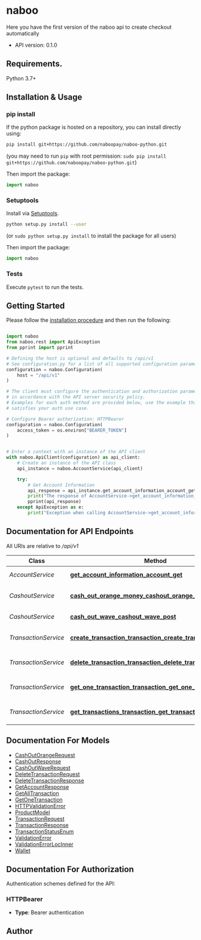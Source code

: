 # naboo
Here you have the first version of the naboo api to create checkout automatically

- API version: 0.1.0

## Requirements.

Python 3.7+

## Installation & Usage
### pip install

If the python package is hosted on a repository, you can install directly using:

```sh
pip install git+https://github.com/naboopay/naboo-python.git
```
(you may need to run `pip` with root permission: `sudo pip install git+https://github.com/naboopay/naboo-python.git`)

Then import the package:
```python
import naboo
```

### Setuptools

Install via [Setuptools](http://pypi.python.org/pypi/setuptools).

```sh
python setup.py install --user
```
(or `sudo python setup.py install` to install the package for all users)

Then import the package:
```python
import naboo
```

### Tests

Execute `pytest` to run the tests.

## Getting Started

Please follow the [installation procedure](#installation--usage) and then run the following:

```python

import naboo
from naboo.rest import ApiException
from pprint import pprint

# Defining the host is optional and defaults to /api/v1
# See configuration.py for a list of all supported configuration parameters.
configuration = naboo.Configuration(
    host = "/api/v1"
)

# The client must configure the authentication and authorization parameters
# in accordance with the API server security policy.
# Examples for each auth method are provided below, use the example that
# satisfies your auth use case.

# Configure Bearer authorization: HTTPBearer
configuration = naboo.Configuration(
    access_token = os.environ["BEARER_TOKEN"]
)


# Enter a context with an instance of the API client
with naboo.ApiClient(configuration) as api_client:
    # Create an instance of the API class
    api_instance = naboo.AccountService(api_client)

    try:
        # Get Account Information
        api_response = api_instance.get_account_information_account_get()
        print("The response of AccountService->get_account_information_account_get:\n")
        pprint(api_response)
    except ApiException as e:
        print("Exception when calling AccountService->get_account_information_account_get: %s\n" % e)

```

## Documentation for API Endpoints

All URIs are relative to */api/v1*

Class | Method | HTTP request | Description
------------ | ------------- | ------------- | -------------
*AccountService* | [**get_account_information_account_get**](docs/AccountService.md#get_account_information_account_get) | **GET** /account/ | Get Account Information
*CashoutService* | [**cash_out_orange_money_cashout_orange_money_post**](docs/CashoutService.md#cash_out_orange_money_cashout_orange_money_post) | **POST** /cashout/orange-money | Cash Out Orange Money
*CashoutService* | [**cash_out_wave_cashout_wave_post**](docs/CashoutService.md#cash_out_wave_cashout_wave_post) | **POST** /cashout/wave | Cash Out Wave
*TransactionService* | [**create_transaction_transaction_create_transaction_post**](docs/TransactionService.md#create_transaction_transaction_create_transaction_post) | **PUT** /transaction/create-transaction | Create Transaction
*TransactionService* | [**delete_transaction_transaction_delete_transaction_delete**](docs/TransactionService.md#delete_transaction_transaction_delete_transaction_delete) | **DELETE** /transaction/delete-transaction | Delete Transaction
*TransactionService* | [**get_one_transaction_transaction_get_one_transaction_get**](docs/TransactionService.md#get_one_transaction_transaction_get_one_transaction_get) | **GET** /transaction/get-one-transaction | Get One Transaction
*TransactionService* | [**get_transactions_transaction_get_transactions_get**](docs/TransactionService.md#get_transactions_transaction_get_transactions_get) | **GET** /transaction/get-transactions | Get Transactions


## Documentation For Models

 - [CashOutOrangeRequest](docs/CashOutOrangeRequest.md)
 - [CashOutResponse](docs/CashOutResponse.md)
 - [CashOutWaveRequest](docs/CashOutWaveRequest.md)
 - [DeleteTransactionRequest](docs/DeleteTransactionRequest.md)
 - [DeleteTransactionResponse](docs/DeleteTransactionResponse.md)
 - [GetAccountResponse](docs/GetAccountResponse.md)
 - [GetAllTransaction](docs/GetAllTransaction.md)
 - [GetOneTransaction](docs/GetOneTransaction.md)
 - [HTTPValidationError](docs/HTTPValidationError.md)
 - [ProductModel](docs/ProductModel.md)
 - [TransactionRequest](docs/TransactionRequest.md)
 - [TransactionResponse](docs/TransactionResponse.md)
 - [TransactionStatusEnum](docs/TransactionStatusEnum.md)
 - [ValidationError](docs/ValidationError.md)
 - [ValidationErrorLocInner](docs/ValidationErrorLocInner.md)
 - [Wallet](docs/Wallet.md)


<a id="documentation-for-authorization"></a>
## Documentation For Authorization


Authentication schemes defined for the API:
<a id="HTTPBearer"></a>
### HTTPBearer

- **Type**: Bearer authentication


## Author




